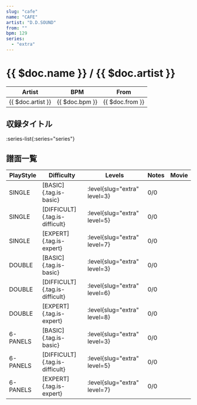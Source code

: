 ```yaml
---
slug: "cafe"
name: "CAFE"
artist: "D.D.SOUND"
from: ""
bpm: 129
series:
  - "extra"
---
```


# {{ $doc.name }} / {{ $doc.artist }}

|Artist|BPM|From|
|------|---|----|
|{{ $doc.artist }}|{{ $doc.bpm }}|{{ $doc.from }}|

## 収録タイトル

:series-list{:series="series"}

## 譜面一覧

|PlayStyle|Difficulty|Levels|Notes|Movie|
|---------|----------|------|-----|-----|
|SINGLE|[BASIC]{.tag.is-basic}|:level{slug="extra" level=3}|0/0||
|SINGLE|[DIFFICULT]{.tag.is-difficult}|:level{slug="extra" level=5}|0/0||
|SINGLE|[EXPERT]{.tag.is-expert}|:level{slug="extra" level=7}|0/0||
|DOUBLE|[BASIC]{.tag.is-basic}|:level{slug="extra" level=3}|0/0||
|DOUBLE|[DIFFICULT]{.tag.is-difficult}|:level{slug="extra" level=6}|0/0||
|DOUBLE|[EXPERT]{.tag.is-expert}|:level{slug="extra" level=8}|0/0||
|6-PANELS|[BASIC]{.tag.is-basic}|:level{slug="extra" level=3}|0/0||
|6-PANELS|[DIFFICULT]{.tag.is-difficult}|:level{slug="extra" level=5}|0/0||
|6-PANELS|[EXPERT]{.tag.is-expert}|:level{slug="extra" level=7}|0/0||
